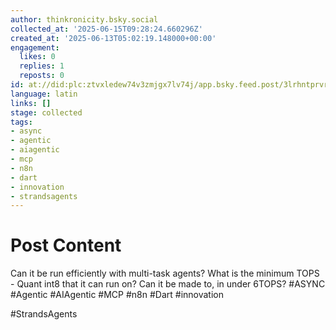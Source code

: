 ```yaml
---
author: thinkronicity.bsky.social
collected_at: '2025-06-15T09:28:24.660296Z'
created_at: '2025-06-13T05:02:19.148000+00:00'
engagement:
  likes: 0
  replies: 1
  reposts: 0
id: at://did:plc:ztvxledew74v3zmjgx7lv74j/app.bsky.feed.post/3lrhntprvr22v
language: latin
links: []
stage: collected
tags:
- async
- agentic
- aiagentic
- mcp
- n8n
- dart
- innovation
- strandsagents
---
```


# Post Content

Can it be run efficiently with multi-task agents?
What is the minimum TOPS - Quant int8 that it can run on?
Can it be made to, in under 6TOPS?
#ASYNC #Agentic #AIAgentic  #MCP #n8n #Dart #innovation

 #StrandsAgents